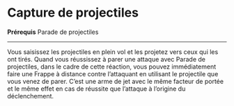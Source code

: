 # Capture de projectiles

<p><strong>Prérequis</strong> Parade de projectiles</p>
<hr>
<p>Vous saisissez les projectiles en plein vol et les projetez vers ceux qui les ont tirés. Quand vous réussissez à parer une attaque avec Parade de projectiles, dans le cadre de cette réaction, vous pouvez immédiatement faire une Frappe à distance contre l’attaquant en utilisant le projectile que vous venez de parer. C’est une arme de jet avec le même facteur de portée et le même effet en cas de réussite que l’attaque à l’origine du déclenchement.</p>
